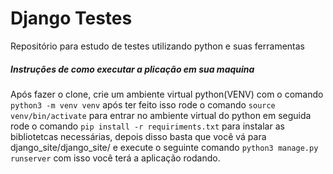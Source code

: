 # Django Testes
Repositório para estudo de testes utilizando python e suas ferramentas

##### Instruções de como executar a plicação em sua maquina
Após fazer o clone, crie um ambiente virtual python(VENV) com o comando `python3 -m venv venv` após ter feito isso rode o comando `source venv/bin/activate` para entrar no ambiente virtual do python em seguida rode o comando `pip install -r requiriments.txt` para instalar as bibliotetcas necessárias, depois disso basta que você vá para django_site/django_site/ e execute o seguinte comando `python3 manage.py runserver` com isso você terá a aplicação rodando.